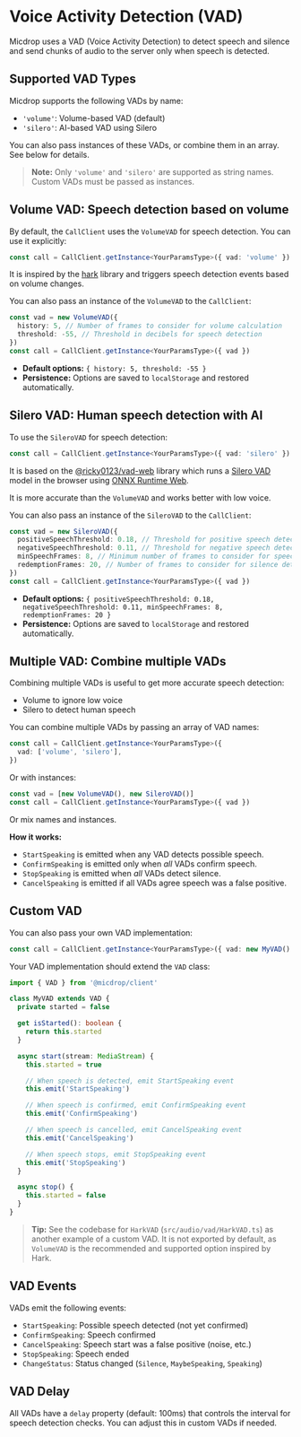 # Voice Activity Detection (VAD)

Micdrop uses a VAD (Voice Activity Detection) to detect speech and silence and send chunks of audio to the server only when speech is detected.

## Supported VAD Types

Micdrop supports the following VADs by name:

- `'volume'`: Volume-based VAD (default)
- `'silero'`: AI-based VAD using Silero

You can also pass instances of these VADs, or combine them in an array. See below for details.

> **Note:** Only `'volume'` and `'silero'` are supported as string names. Custom VADs must be passed as instances.

## Volume VAD: Speech detection based on volume

By default, the `CallClient` uses the `VolumeVAD` for speech detection. You can use it explicitly:

```typescript
const call = CallClient.getInstance<YourParamsType>({ vad: 'volume' })
```

It is inspired by the [hark](https://github.com/otalk/hark) library and triggers speech detection events based on volume changes.

You can also pass an instance of the `VolumeVAD` to the `CallClient`:

```typescript
const vad = new VolumeVAD({
  history: 5, // Number of frames to consider for volume calculation
  threshold: -55, // Threshold in decibels for speech detection
})
const call = CallClient.getInstance<YourParamsType>({ vad })
```

- **Default options:** `{ history: 5, threshold: -55 }`
- **Persistence:** Options are saved to `localStorage` and restored automatically.

## Silero VAD: Human speech detection with AI

To use the `SileroVAD` for speech detection:

```typescript
const call = CallClient.getInstance<YourParamsType>({ vad: 'silero' })
```

It is based on the [@ricky0123/vad-web](https://github.com/ricky0123/vad) library which runs a [Silero VAD](https://github.com/snakers4/silero-vad) model in the browser using [ONNX Runtime Web](https://github.com/microsoft/onnxruntime/tree/main/js/web).

It is more accurate than the `VolumeVAD` and works better with low voice.

You can also pass an instance of the `SileroVAD` to the `CallClient`:

```typescript
const vad = new SileroVAD({
  positiveSpeechThreshold: 0.18, // Threshold for positive speech detection
  negativeSpeechThreshold: 0.11, // Threshold for negative speech detection
  minSpeechFrames: 8, // Minimum number of frames to consider for speech detection
  redemptionFrames: 20, // Number of frames to consider for silence detection
})
const call = CallClient.getInstance<YourParamsType>({ vad })
```

- **Default options:** `{ positiveSpeechThreshold: 0.18, negativeSpeechThreshold: 0.11, minSpeechFrames: 8, redemptionFrames: 20 }`
- **Persistence:** Options are saved to `localStorage` and restored automatically.

## Multiple VAD: Combine multiple VADs

Combining multiple VADs is useful to get more accurate speech detection:

- Volume to ignore low voice
- Silero to detect human speech

You can combine multiple VADs by passing an array of VAD names:

```typescript
const call = CallClient.getInstance<YourParamsType>({
  vad: ['volume', 'silero'],
})
```

Or with instances:

```typescript
const vad = [new VolumeVAD(), new SileroVAD()]
const call = CallClient.getInstance<YourParamsType>({ vad })
```

Or mix names and instances.

**How it works:**

- `StartSpeaking` is emitted when any VAD detects possible speech.
- `ConfirmSpeaking` is emitted only when _all_ VADs confirm speech.
- `StopSpeaking` is emitted when _all_ VADs detect silence.
- `CancelSpeaking` is emitted if all VADs agree speech was a false positive.

## Custom VAD

You can also pass your own VAD implementation:

```typescript
const call = CallClient.getInstance<YourParamsType>({ vad: new MyVAD() })
```

Your VAD implementation should extend the `VAD` class:

```typescript
import { VAD } from '@micdrop/client'

class MyVAD extends VAD {
  private started = false

  get isStarted(): boolean {
    return this.started
  }

  async start(stream: MediaStream) {
    this.started = true

    // When speech is detected, emit StartSpeaking event
    this.emit('StartSpeaking')

    // When speech is confirmed, emit ConfirmSpeaking event
    this.emit('ConfirmSpeaking')

    // When speech is cancelled, emit CancelSpeaking event
    this.emit('CancelSpeaking')

    // When speech stops, emit StopSpeaking event
    this.emit('StopSpeaking')
  }

  async stop() {
    this.started = false
  }
}
```

> **Tip:** See the codebase for `HarkVAD` (`src/audio/vad/HarkVAD.ts`) as another example of a custom VAD. It is not exported by default, as `VolumeVAD` is the recommended and supported option inspired by Hark.

## VAD Events

VADs emit the following events:

- `StartSpeaking`: Possible speech detected (not yet confirmed)
- `ConfirmSpeaking`: Speech confirmed
- `CancelSpeaking`: Speech start was a false positive (noise, etc.)
- `StopSpeaking`: Speech ended
- `ChangeStatus`: Status changed (`Silence`, `MaybeSpeaking`, `Speaking`)

## VAD Delay

All VADs have a `delay` property (default: 100ms) that controls the interval for speech detection checks. You can adjust this in custom VADs if needed.
